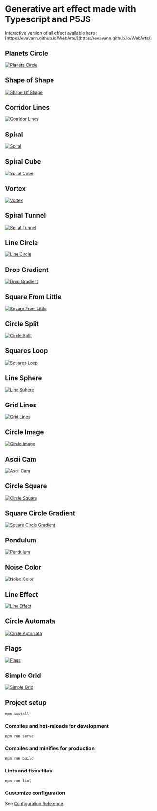 # Generative art effect made with Typescript and P5JS

Interactive version of all effect available here : [https://evayann.github.io/WebArts/](https://evayann.github.io/WebArts/)

## Planets Circle

[![Planets Circle](./src/assets/effects/planetsCircle.png)](https://github.com/evayann/WebArts/blob/main/src/planetsCircle/planetsCircle.ts)

## Shape of Shape

[![Shape Of Shape](./src/assets/effects/shapeOfShape.png)](https://github.com/evayann/WebArts/blob/main/src/shapeOfShape/shapeOfShape.ts)

## Corridor Lines

[![Corridor Lines](./src/assets/effects/corridorLines.png)](https://github.com/evayann/WebArts/blob/main/src/corridorLines/corridorLines.ts)

## Spiral

[![Spiral](./src/assets/effects/spiral.png)](https://github.com/evayann/WebArts/blob/main/src/spiral/spiral.ts)

## Spiral Cube

[![Spiral Cube](./src/assets/effects/spiralCube.png)](https://github.com/evayann/WebArts/blob/main/src/spiralCube/spiralCube.ts)

## Vortex

[![Vortex](./src/assets/effects/vortex.png)](https://github.com/evayann/WebArts/blob/main/src/vortex/vortex.ts)

## Spiral Tunnel

[![Spiral Tunnel](./src/assets/effects/spiralTunnel.png)](https://github.com/evayann/WebArts/blob/main/src/spiralTunnel/spiralTunnel.ts)

## Line Circle

[![Line Circle](./src/assets/effects/lineCircle.png)](https://github.com/evayann/WebArts/blob/main/src/lineCircle/lineCircle.ts)

## Drop Gradient

[![Drop Gradient](./src/assets/effects/dropGradient.png)](https://github.com/evayann/WebArts/blob/main/src/dropGradient/dropGradient.ts)

## Square From Little

[![Square From Little](./src/assets/effects/squareFromLittle.png)](https://github.com/evayann/WebArts/blob/main/src/squareFromLittle/squareFromLittle.ts)

## Circle Split

[![Circle Split](./src/assets/effects/circleSplit.png)](https://github.com/evayann/WebArts/blob/main/src/circleSplit/circleSplit.ts)

## Squares Loop

[![Squares Loop](./src/assets/effects/squaresLoop.png)](https://github.com/evayann/WebArts/blob/main/src/squaresLoop/squaresLoop.ts)

## Line Sphere

[![Line Sphere](./src/assets/effects/lineSphere.png)](https://github.com/evayann/WebArts/blob/main/src/lineSphere/lineSphere.ts)

## Grid Lines

[![Grid Lines](./src/assets/effects/gridLines.png)](https://github.com/evayann/WebArts/blob/main/src/gridLines/gridLines.ts)

## Circle Image

[![Circle Image](./src/assets/effects/circleImage.png)](https://github.com/evayann/WebArts/blob/main/src/circleImage/circleImage.ts)

## Ascii Cam

[![Ascii Cam](./src/assets/effects/asciiCam.png)](https://github.com/evayann/WebArts/blob/main/src/asciiCam/asciiCam.ts)

## Circle Square

[![Circle Square](./src/assets/effects/circleSquare.png)](https://github.com/evayann/WebArts/blob/main/src/circleSquare/circleSquare.ts)

## Square Circle Gradient

[![Square Circle Gradient](./src/assets/effects/squareCircleGradient.png)](https://github.com/evayann/WebArts/blob/main/src/squareCircleGradient/squareCircleGradient.ts)

## Pendulum

[![Pendulum](./src/assets/effects/pendulum.png)](https://github.com/evayann/WebArts/blob/main/src/pendulumDraw/pendulumDraw.ts)

## Noise Color

[![Noise Color](./src/assets/effects/noiseColor.png)](https://github.com/evayann/WebArts/blob/main/src/noiseColor/noiseColor.ts)

## Line Effect

[![Line Effect](./src/assets/effects/lineEffect.png)](https://github.com/evayann/WebArts/blob/main/src/lineEffect/lineEffect.ts)

## Circle Automata

[![Circle Automata](./src/assets/effects/circleAutomata.png)](https://github.com/evayann/WebArts/blob/main/src/circleAutomata/circleAutomata.ts)

## Flags

[![Flags](./src/assets/effects/flags.png)](https://github.com/evayann/WebArts/blob/main/src/flags/flags.ts)

## Simple Grid

[![Simple Grid](./src/assets/effects/simpleGrid.png)](https://github.com/evayann/WebArts/blob/main/src/simpleGrid/simpleGrid.ts)


## Project setup
```
npm install
```

### Compiles and hot-reloads for development
```
npm run serve
```

### Compiles and minifies for production
```
npm run build
```

### Lints and fixes files
```
npm run lint
```

### Customize configuration
See [Configuration Reference](https://cli.vuejs.org/config/).
